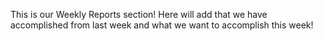 This is our Weekly Reports section! Here will add that we have accomplished from last week and what we want to accomplish this week!
